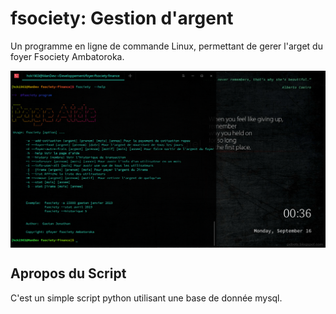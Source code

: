 # fsociety: Gestion d'argent 

Un programme en ligne de commande Linux, permettant de gerer l'arget du foyer Fsociety Ambatoroka.

<img align='center' src="https://github.com/gaetan1903/fsociety-finance/blob/master/img.png">

## Apropos du Script

C'est un simple script python utilisant une base de donnée mysql.




